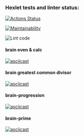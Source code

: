 ### Hexlet tests and linter status:

[![Actions Status](https://github.com/Alayzcer/backend-project-lvl1/workflows/hexlet-check/badge.svg)](https://github.com/Alayzcer/backend-project-lvl1/actions)

[![Maintainability](https://api.codeclimate.com/v1/badges/a99a88d28ad37a79dbf6/maintainability)](https://codeclimate.com/github/codeclimate/codeclimate/maintainability)

![Lint code](https://github.com/Alayzcer/backend-project-lvl1/actions/workflows/lint-sources.yml/badge.svg)

#### brain even & calc

[![asciicast](https://asciinema.org/a/404222.svg)](https://asciinema.org/a/404222)

#### brain greatest common divisor

[![asciicast](https://asciinema.org/a/404230.svg)](https://asciinema.org/a/404230)

#### brain-progression

[![asciicast](https://asciinema.org/a/404235.svg)](https://asciinema.org/a/404235)

#### brain-prime

[![asciicast](https://asciinema.org/a/404239.svg)](https://asciinema.org/a/404239)
